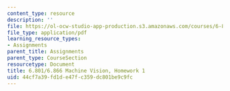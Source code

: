 ```yaml
---
content_type: resource
description: ''
file: https://ol-ocw-studio-app-production.s3.amazonaws.com/courses/6-801-machine-vision-fall-2020/44cf7a39fd1de47fc359dc801be9c9fc_MIT6_801F20_hw1.pdf
file_type: application/pdf
learning_resource_types:
- Assignments
parent_title: Assignments
parent_type: CourseSection
resourcetype: Document
title: 6.801/6.866 Machine Vision, Homework 1
uid: 44cf7a39-fd1d-e47f-c359-dc801be9c9fc
---
```

